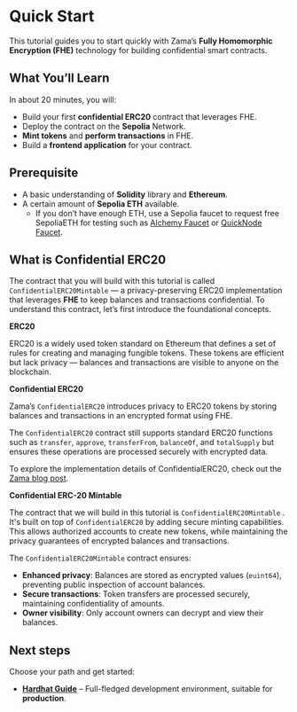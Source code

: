 # Quick Start

This tutorial guides you to start quickly with Zama’s **Fully Homomorphic Encryption (FHE)** technology for building
confidential smart contracts.&#x20;

## What You’ll Learn

In about 20 minutes, you will:

- Build your first **confidential ERC20** contract that leverages FHE.
- Deploy the contract on the **Sepolia** Network.
- **Mint tokens** and **perform transactions** in FHE.
- Build a **frontend application** for your contract.

## Prerequisite

- A basic understanding of **Solidity** library and **Ethereum**.
- A certain amount of **Sepolia ETH** available.
  - &#x20;If you don’t have enough ETH, use a Sepolia faucet to request free SepoliaETH for testing such as
    [Alchemy Faucet](https://www.alchemy.com/faucets/ethereum-sepolia) or
    [QuickNode Faucet](https://faucet.quicknode.com/ethereum/sepolia).

## What is Confidential ERC20

The contract that you will build with this tutorial is called `ConfidentialERC20Mintable` — a privacy-preserving ERC20
implementation that leverages **FHE** to keep balances and transactions confidential. To understand this contract, let’s
first introduce the foundational concepts.

**ERC20**

ERC20 is a widely used token standard on Ethereum that defines a set of rules for creating and managing fungible tokens.
These tokens are efficient but lack privacy — balances and transactions are visible to anyone on the blockchain.

**Confidential ERC20**

Zama’s `ConfidentialERC20` introduces privacy to ERC20 tokens by storing balances and transactions in an encrypted
format using FHE.

The `ConfidentialERC20` contract still supports standard ERC20 functions such as `transfer`, `approve`, `transferFrom`,
`balanceOf`, and `totalSupply` but ensures these operations are processed securely with encrypted data.

To explore the implementation details of ConfidentialERC20, check out the
[Zama blog post](https://www.zama.ai/post/confidential-erc-20-tokens-using-homomorphic-encryption).

**Confidential ERC-20 Mintable**

The contract that we will build in this tutorial is `ConfidentialERC20Mintable` . It's built on top of
`ConfidentialERC20` by adding secure minting capabilities. This allows authorized accounts to create new tokens, while
maintaining the privacy guarantees of encrypted balances and transactions.

The `ConfidentialERC20Mintable` contract ensures:

- **Enhanced privacy**: Balances are stored as encrypted values (`euint64`), preventing public inspection of account
  balances.
- **Secure transactions**: Token transfers are processed securely, maintaining confidentiality of amounts.
- **Owner visibility**: Only account owners can decrypt and view their balances.

## Next steps

Choose your path and get started:

- [**Hardhat Guide**](hardhat) – Full-fledged development environment, suitable for **production**.

